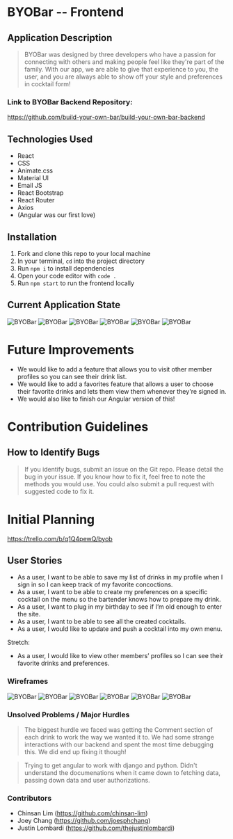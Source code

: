 # BYOBar -- Frontend

## Application Description

> BYOBar was designed by three developers who have a passion for connecting with others and making people feel like they're part of the family. With our app, we are able to give that experience to you, the user, and you are always able to show off your style and preferences in cocktail form!

### Link to BYOBar Backend Repository:

https://github.com/build-your-own-bar/build-your-own-bar-backend

## Technologies Used

- React
- CSS
- Animate.css
- Material UI
- Email JS
- React Bootstrap
- React Router
- Axios
- (Angular was our first love)

## Installation

1. Fork and clone this repo to your local machine
2. In your terminal, `cd` into the project directory
3. Run `npm i` to install dependencies
4. Open your code editor with `code .`
5. Run `npm start` to run the frontend locally

## Current Application State

![BYOBar](src/assets/landing-page.png)
![BYOBar](src/assets/menu.png)
![BYOBar](src/assets/drink-details.png)
![BYOBar](src/assets/logged-in.png)
![BYOBar](src/assets/profile.png)
![BYOBar](src/assets/about.png)

# Future Improvements

- We would like to add a feature that allows you to visit other member profiles so you can see their drink list.
- We would like to add a favorites feature that allows a user to choose their favorite drinks and lets them view them whenever they're signed in.
- We would also like to finish our Angular version of this!

# Contribution Guidelines

## How to Identify Bugs

> If you identify bugs, submit an issue on the Git repo. Please detail the bug in your issue. If you know how to fix it, feel free to note the methods you would use. You could also submit a pull request with suggested code to fix it.

# Initial Planning

https://trello.com/b/q1Q4pewQ/byob

## User Stories

- As a user, I want to be able to save my list of drinks in my profile when I sign in so I can keep track of my favorite concoctions.
- As a user, I want to be able to create my preferences on a specific cocktail on the menu so the bartender knows how to prepare my drink.
- As a user, I want to plug in my birthday to see if I’m old enough to enter the site.
- As a user, I want to be able to see all the created cocktails.
- As a user, I would like to update and push a cocktail into my own menu.

Stretch:

- As a user, I would like to view other members’ profiles so I can see their favorite drinks and preferences.

### Wireframes

![BYOBar](./planning/BYOBar_drinkcard.png)
![BYOBar](./planning/BYOBar_homepage.png)
![BYOBar](./planning/BYOBar_menu.png)
![BYOBar](./planning/BYOBar_userdrinklist.png)
![BYOBar](./planning/BYOBar_about.png)
![BYOBar](./planning/BYOBar_entrymodal.png)

### Unsolved Problems / Major Hurdles

> The biggest hurdle we faced was getting the Comment section of each drink to work the way we wanted it to. We had some strange interactions with our backend and spent the most time debugging this. We did end up fixing it though!

> Trying to get angular to work with django and python. Didn't understand the documenations when it came down to fetching data, passing down data and user authorizations.

### Contributors

- Chinsan Lim (https://github.com/chinsan-lim)
- Joey Chang (https://github.com/joesphchang)
- Justin Lombardi (https://github.com/thejustinlombardi)
